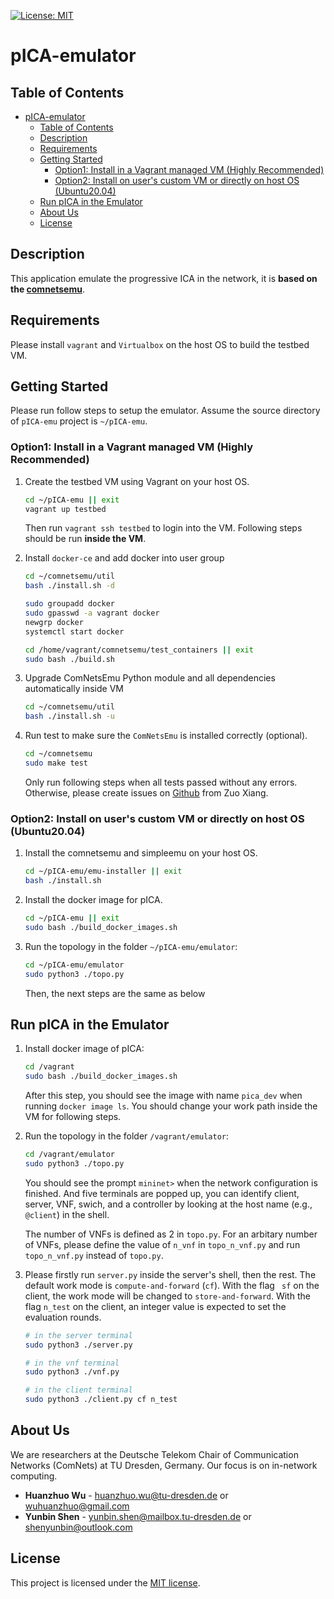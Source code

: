 [![License: MIT](https://img.shields.io/badge/License-MIT-yellow.svg)](https://opensource.org/licenses/MIT)

# pICA-emulator

## Table of Contents
- [pICA-emulator](#pica-emulator)
  - [Table of Contents](#table-of-contents)
  - [Description](#description)
  - [Requirements](#requirements)
  - [Getting Started](#getting-started)
    - [Option1: Install in a Vagrant managed VM (Highly Recommended)](#option1-install-in-a-vagrant-managed-vm-highly-recommended)
    - [Option2: Install on user's custom VM or directly on host OS (Ubuntu20.04)](#option2-install-on-users-custom-vm-or-directly-on-host-os-ubuntu2004)
  - [Run pICA in the Emulator](#run-pica-in-the-emulator)
  - [About Us](#about-us)
  - [License](#license)


## Description

This application emulate the progressive ICA in the network, it is **based on the [comnetsemu](https://git.comnets.net/public-repo/comnetsemu)**.

## Requirements

Please install `vagrant` and `Virtualbox` on the host OS to build the testbed VM.

## Getting Started

Please run follow steps to setup the emulator. Assume the source directory of `pICA-emu` project is `~/pICA-emu`.

### Option1: Install in a Vagrant managed VM (Highly Recommended)

1. Create the testbed VM using Vagrant on your host OS.
    ```bash
    cd ~/pICA-emu || exit
    vagrant up testbed
    ```
    Then run `vagrant ssh testbed` to login into the VM. Following steps should be run **inside the VM**.

2. Install `docker-ce` and add docker into user group
    ```bash
    cd ~/comnetsemu/util
    bash ./install.sh -d

    sudo groupadd docker
    sudo gpasswd -a vagrant docker
    newgrp docker
    systemctl start docker
    
    cd /home/vagrant/comnetsemu/test_containers || exit
    sudo bash ./build.sh
    ```

<!-- 2. 
    ```bash
    sudo apt-get update
    sudo apt-get install  apt-transport-https  ca-certificates curl  software-properties-common
    curl -fsSL  https://download.docker.com/linux/ubuntu/gpg | sudo apt-key add
    sudo add-apt-repository "deb [arch=amd64]  https://download.docker.com/linux/ubuntu bionic stable" 
    sudo apt-get update
    sudo apt-get install docker-ce

    sudo groupadd docker
    sudo gpasswd -a vagrant docker
    newgrp docker

    cd /home/vagrant/comnetsemu/test_containers || exit
    sudo bash ./build.sh
    ``` -->

3. Upgrade ComNetsEmu Python module and all dependencies automatically inside VM
    ```bash
    cd ~/comnetsemu/util
    bash ./install.sh -u
    ```

4. Run test to make sure the `ComNetsEmu` is installed correctly (optional).
    ```bash
    cd ~/comnetsemu
    sudo make test
    ```
    Only run following steps when all tests passed without any errors. Otherwise, please create issues on [Github](https://github.com/stevelorenz/comnetsemu/issues) from Zuo Xiang.

### Option2: Install on user's custom VM or directly on host OS (Ubuntu20.04)

1. Install the comnetsemu and simpleemu on your host OS.
    ```bash
    cd ~/pICA-emu/emu-installer || exit
    bash ./install.sh
    ```

2. Install the docker image for pICA.
    ```bash
    cd ~/pICA-emu || exit
    sudo bash ./build_docker_images.sh
    ```

3. Run the topology in the folder ```~/pICA-emu/emulator```:
    ```bash
    cd ~/pICA-emu/emulator
    sudo python3 ./topo.py
    ```
    Then, the next steps are the same as below

## Run pICA in the Emulator

1. Install docker image of pICA:
   ```bash
   cd /vagrant
   sudo bash ./build_docker_images.sh
   ```
    After this step, you should see the image with name ```pica_dev``` when running ```docker image ls```.
    You should change your work path inside the VM for following steps.

2. Run the topology in the folder ```/vagrant/emulator```:
    ```bash
    cd /vagrant/emulator
    sudo python3 ./topo.py
    ```
    You should see the prompt `mininet>` when the network configuration is finished.
    And five terminals are popped up, you can identify client, server, VNF, swich, and a controller by looking at the host name (e.g., `@client`) in the shell.

    The number of VNFs is defined as 2 in ```topo.py```. For an arbitary number of VNFs, please define the value of ```n_vnf``` in ```topo_n_vnf.py``` and run ```topo_n_vnf.py``` instead of ```topo.py```.

3. Please firstly run `server.py` inside the server's shell, then the rest. The default work mode is ```compute-and-forward``` (```cf```). With the flag ``` sf``` on the client, the work mode will be changed to ```store-and-forward```. With the flag ```n_test``` on the client, an integer value is expected to set the evaluation rounds.
    ```bash
    # in the server terminal
    sudo python3 ./server.py

    # in the vnf terminal
    sudo python3 ./vnf.py

    # in the client terminal
    sudo python3 ./client.py cf n_test
    ```
## About Us

We are researchers at the Deutsche Telekom Chair of Communication Networks (ComNets) at TU Dresden, Germany. Our focus is on in-network computing.

* **Huanzhuo Wu** - huanzhuo.wu@tu-dresden.de or wuhuanzhuo@gmail.com
* **Yunbin Shen** - yunbin.shen@mailbox.tu-dresden.de or shenyunbin@outlook.com

## License

This project is licensed under the [MIT license](./LICENSE).